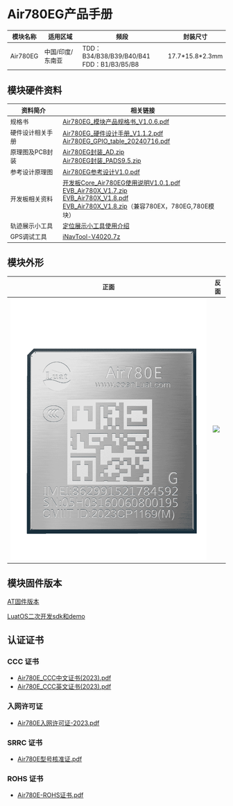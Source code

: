 # Air780EG产品手册

| 模块名称 | 适用区域         | 频段                                            | 封装尺寸          |
| -------- | ---------------- | ----------------------------------------------- | ----------------- |
| Air780EG | 中国/印度/东南亚 | TDD：B34/B38/B39/B40/B41 <br />FDD：B1/B3/B5/B8 | 17.7\*15.8\*2.3mm |

## 模块硬件资料

| 资料简介         | 相关链接                                                                                                                                                                                                                                                                                                                                                                                                                                                                                                                                                                        |
| ---------------- | ------------------------------------------------------------------------------------------------------------------------------------------------------------------------------------------------------------------------------------------------------------------------------------------------------------------------------------------------------------------------------------------------------------------------------------------------------------------------------------------------------------------------------------------------------------------------------- |
| 规格书           | [Air780EG_模块产品规格书_V1.0.6.pdf](https://cdn.openluat-luatcommunity.openluat.com/attachment/20240903103053097_Air780EG_模块产品规格书_V1.0.6.pdf)                                                                                                                                                                                                                                                                                                                                                                                                                              |
| 硬件设计相关手册 | [Air780EG_硬件设计手册_V1.1.2.pdf](https://cdn.openluat-luatcommunity.openluat.com/attachment/20240819170805106_Air780EG_硬件设计手册_V1.1.2.pdf)<br />[Air780EG_GPIO_table_20240716.pdf](https://cdn.openluat-luatcommunity.openluat.com/attachment/20240716142205812_Air780E&Air780EG&Air780EX&Air700E_GPIO_table_20240716.pdf)                                                                                                                                                                                                                                                   |
| 原理图及PCB封装  | [Air780EG封装_AD.zip](https://cdn.openluat-luatcommunity.openluat.com/attachment/20221221141709035_Air780EG封装_AD.zip)<br />[Air780EG封装_PADS9.5.zip](https://cdn.openluat-luatcommunity.openluat.com/attachment/20221221141723631_Air780EG封装_PADS9.5.zip)                                                                                                                                                                                                                                                                                                                      |
| 参考设计原理图   | [Air780EG参考设计V1.0.pdf](https://cdn.openluat-luatcommunity.openluat.com/attachment/20230824162602260_20221224160041758_Air780EG参考设计V1.0.pdf)                                                                                                                                                                                                                                                                                                                                                                                                                                |
| 开发板相关资料   | [开发板Core_Air780EG使用说明V1.0.1.pdf](https://cdn.openluat-luatcommunity.openluat.com/attachment/20230331173112806_开发板Core_Air780EG使用说明V1.0.1.pdf)<br />[EVB_Air780X_V1.7.zip](https://cdn.openluat-luatcommunity.openluat.com/attachment/20221221141751177_EVB_Air780X_V1.7.zip)<br />[EVB_Air780X_V1.8.pdf](https://cdn.openluat-luatcommunity.openluat.com/attachment/20231222160117780_EVB_Air780X_V1.8.pdf)<br />[EVB_Air780X_V1.8.zip](https://cdn.openluat-luatcommunity.openluat.com/attachment/20230329163731051_EVB_Air780X_V1.8.zip)（兼容780EX，780EG,780E模块） |
| 轨迹展示小工具   | [定位展示小工具使用介绍](https://doc.openluat.com/article/4980 "DOC社区定位展示小工具使用介绍")                                                                                                                                                                                                                                                                                                                                                                                                                                                                                       |
| GPS调试工具      | [iNavTool-V4020.7z](https://cdn.openluat-luatcommunity.openluat.com/attachment/20240816143801749_iNavTool-V4020.7z)                                                                                                                                                                                                                                                                                                                                                                                                                                                                |

## 模块外形

| 正面                   | 反面                          |
| ---------------------- | ----------------------------- |
| ![](./image/780EG.png) | ![](./image/780E系列反面.png) |

## 模块固件版本

[AT固件版本](https://docs.openluat.com/air780eg/at/firmware/)

[LuatOS二次开发sdk和demo](https://docs.openluat.com/air780eg/luatos/firmware/)

## 认证证书

### CCC 证书

- [Air780E_CCC中文证书(2023).pdf](https://cdn.openluat-luatcommunity.openluat.com/attachment/20230601135402627_Air780E_CCC中文证书(2023).pdf)
- [Air780E_CCC英文证书(2023).pdf](https://cdn.openluat-luatcommunity.openluat.com/attachment/20230601135417547_Air780E_CCC英文证书(2023).pdf)

### 入网许可证

- [Air780E入网许可证-2023.pdf](https://cdn.openluat-luatcommunity.openluat.com/attachment/20231222165428617_Air780E入网许可证-2023.pdf)

### SRRC 证书

- [Air780E型号核准证.pdf](https://cdn.openluat-luatcommunity.openluat.com/attachment/20230221104159741_Air780E%E5%9E%8B%E5%8F%B7%E6%A0%B8%E5%87%86%E8%AF%81.pdf)

### ROHS 证书

- [Air780E-ROHS证书.pdf](https://cdn.openluat-luatcommunity.openluat.com/attachment/20230313092434185_Air780E-ROHS%E8%AF%81%E4%B9%A6.pdf)
